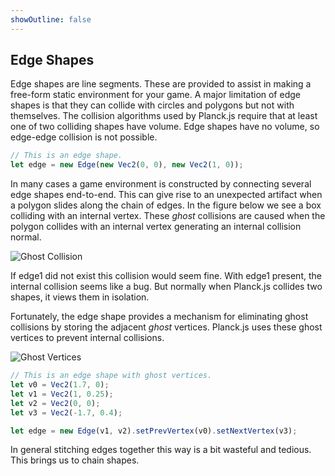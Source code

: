 ```yaml
---
showOutline: false
---
```


## Edge Shapes
Edge shapes are line segments. These are provided to assist in making a
free-form static environment for your game. A major limitation of edge
shapes is that they can collide with circles and polygons but not with
themselves. The collision algorithms used by Planck.js require that at least
one of two colliding shapes have volume. Edge shapes have no volume, so
edge-edge collision is not possible.

```js
// This is an edge shape.
let edge = new Edge(new Vec2(0, 0), new Vec2(1, 0));
```

In many cases a game environment is constructed by connecting several
edge shapes end-to-end. This can give rise to an unexpected artifact
when a polygon slides along the chain of edges. In the figure below we
see a box colliding with an internal vertex. These *ghost* collisions
are caused when the polygon collides with an internal vertex generating
an internal collision normal.

![Ghost Collision](/planck.js/docs/images/ghost_collision.svg)

If edge1 did not exist this collision would seem fine. With edge1
present, the internal collision seems like a bug. But normally when
Planck.js collides two shapes, it views them in isolation.

Fortunately, the edge shape provides a mechanism for eliminating ghost
collisions by storing the adjacent *ghost* vertices. Planck.js uses these
ghost vertices to prevent internal collisions.

![Ghost Vertices](/planck.js/docs/images/ghost_vertices.svg)

```js
// This is an edge shape with ghost vertices.
let v0 = Vec2(1.7, 0);
let v1 = Vec2(1, 0.25);
let v2 = Vec2(0, 0);
let v3 = Vec2(-1.7, 0.4);

let edge = new Edge(v1, v2).setPrevVertex(v0).setNextVertex(v3);
```

In general stitching edges together this way is a bit wasteful and
tedious. This brings us to chain shapes.

